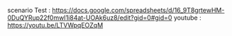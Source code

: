 scenario Test : https://docs.google.com/spreadsheets/d/16_9T8grtewHM-0DuQYRup22f0mwI1i84at-UOAk6uz8/edit?gid=0#gid=0
youtube : https://youtu.be/LTVWpqEOZqM
